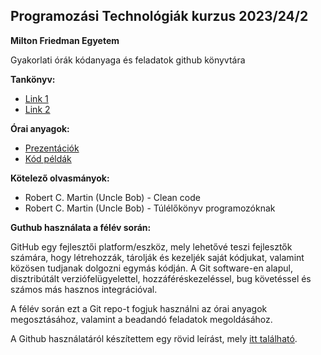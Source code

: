 

## Programozási Technológiák kurzus 2023/24/2

**Milton Friedman Egyetem**

Gyakorlati órák kódanyaga és feladatok github könyvtára

**Tankönyv:**

 - [Link 1](https://www.researchgate.net/publication/350740309_Programozasi_technologiak_A_program_kodja_allandoan_valtozik)
 - [Link 2](http://aries.ektf.hu/~gkusper/ProgTechKonyv.v.1.3.2.pdf)

**Órai anyagok:**
 - [Prezentációk](https://github.com/Herkerr/Milton_ProgTech/tree/main/PPT) 
 - [Kód példák](https://github.com/Herkerr/Milton_ProgTech/tree/main/Example_collection)

**Kötelező olvasmányok:**
- Robert C. Martin (Uncle Bob) - Clean code
- Robert C. Martin (Uncle Bob) - Túlélőkönyv programozóknak

**Guthub használata a félév során:**

GitHub egy fejlesztői platform/eszköz, mely lehetővé teszi fejlesztők számára, hogy létrehozzák, tárolják és kezeljék saját kódjukat, valamint közösen tudjanak dolgozni egymás kódján.
A Git software-en alapul, disztribútált verziófelügyelettel, hozzáféréskezeléssel, bug követéssel és számos más hasznos integrációval.

A félév során ezt a Git repo-t fogjuk használni az órai anyagok megosztásához, valamint a beadandó feladatok megoldásához.

A Github használatáról készítettem egy rövid leírást, mely [itt található](https://github.com/Herkerr/Milton_ProgTech/blob/main/etc/git_tutorial/README.md).
